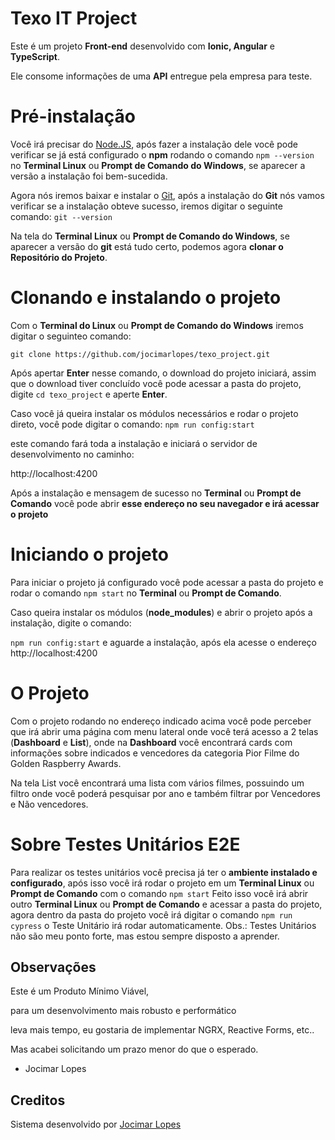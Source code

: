 
# Texo IT Project

  

Este é um projeto **Front-end** desenvolvido com **Ionic, Angular** e **TypeScript**.

Ele consome informações de uma **API** entregue pela empresa para teste.

  
  

# Pré-instalação

  

Você irá precisar do [Node.JS](https://nodejs.org/en/), após fazer a instalação dele você pode verificar se já está configurado o **npm** rodando o comando `npm --version` no **Terminal Linux** ou **Prompt de Comando do Windows**, se aparecer a versão a instalação foi bem-sucedida.

  

Agora nós iremos baixar e instalar o [Git](https://git-scm.com/downloads), após a instalação do **Git** nós vamos verificar se a instalação obteve sucesso, iremos digitar o seguinte comando: `git --version`

Na tela do **Terminal Linux** ou **Prompt de Comando do Windows**, se aparecer a versão do **git** está tudo certo, podemos agora **clonar o Repositório do Projeto**.

  
  

# Clonando e instalando o projeto

  

Com o **Terminal do Linux** ou **Prompt de Comando do Windows** iremos digitar o seguinteo comando:

`git clone https://github.com/jocimarlopes/texo_project.git`

Após apertar **Enter** nesse comando, o download do projeto iniciará, assim que o download tiver concluído você pode acessar a pasta do projeto, digite `cd texo_project` e aperte **Enter**.

  

Caso você já queira instalar os módulos necessários e rodar o projeto direto, você pode digitar o comando: `npm run config:start`

este comando fará toda a instalação e iniciará o servidor de desenvolvimento no caminho:

http://localhost:4200

Após a instalação e mensagem de sucesso no **Terminal** ou **Prompt de Comando** você pode abrir **esse endereço no seu navegador e irá acessar o projeto**

  
  

# Iniciando o projeto

  

Para iniciar o projeto já configurado você pode acessar a pasta do projeto e rodar o comando `npm start` no **Terminal** ou **Prompt de Comando**.

Caso queira instalar os módulos (**node_modules**) e abrir o projeto após a instalação, digite o comando:

`npm run config:start` e aguarde a instalação, após ela acesse o endereço http://localhost:4200

  
  

# O Projeto

  

Com o projeto rodando no endereço indicado acima você pode perceber que irá abrir uma página com menu lateral onde você terá acesso a 2 telas (**Dashboard** e **List**), onde na **Dashboard** você encontrará cards com informações sobre indicados e vencedores da categoria Pior Filme do Golden Raspberry Awards.

Na tela List você encontrará uma lista com vários filmes, possuindo um filtro onde você poderá pesquisar por ano e também filtrar por Vencedores e Não vencedores.

  # Sobre Testes Unitários E2E
  Para realizar os testes unitários você precisa já ter o **ambiente instalado e configurado**, após isso você irá rodar o projeto em um **Terminal Linux** ou **Prompt de Comando** com o comando `npm start`
  Feito isso você irá abrir outro  **Terminal Linux** ou **Prompt de Comando** e acessar a pasta do projeto, agora dentro da pasta do projeto você irá digitar o comando `npm run cypress` o Teste Unitário irá rodar automaticamente.
  Obs.: Testes Unitários não são meu ponto forte, mas estou sempre disposto a aprender.
  
  

## Observações

  

Este é um Produto Mínimo Viável,

para um desenvolvimento mais robusto e performático

leva mais tempo, eu gostaria de implementar NGRX, Reactive Forms, etc..

Mas acabei solicitando um prazo menor do que o esperado.

- Jocimar Lopes

  
  

## Creditos

  

Sistema desenvolvido por [Jocimar Lopes](https://jocimarlopes.com)